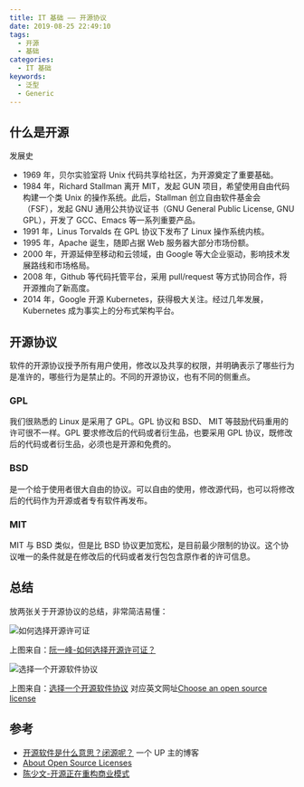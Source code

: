 ```yaml
---
title: IT 基础 —— 开源协议
date: 2019-08-25 22:49:10
tags:
  - 开源
  - 基础
categories:
  - IT 基础
keywords:
  - 泛型
  - Generic
---
```


## 什么是开源

发展史

- 1969 年，贝尔实验室将 Unix 代码共享给社区，为开源奠定了重要基础。
- 1984 年，Richard Stallman 离开 MIT，发起 GUN 项目，希望使用自由代码构建一个类 Unix 的操作系统。此后，Stallman 创立自由软件基金会（FSF），发起 GNU 通用公共协议证书（GNU General Public License, GNU GPL），开发了 GCC、Emacs 等一系列重要产品。
- 1991 年，Linus Torvalds 在 GPL 协议下发布了 Linux 操作系统内核。
- 1995 年，Apache 诞生，随即占据 Web 服务器大部分市场份额。
- 2000 年，开源延伸至移动和云领域，由 Google 等大企业驱动，影响技术发展路线和市场格局。
- 2008 年，Github 等代码托管平台，采用 pull/request 等方式协同合作，将开源推向了新高度。
- 2014 年，Google 开源 Kubernetes，获得极大关注。经过几年发展，Kubernetes 成为事实上的分布式架构平台。

## 开源协议

软件的开源协议授予所有用户使用，修改以及共享的权限，并明确表示了哪些行为是准许的，哪些行为是禁止的。不同的开源协议，也有不同的侧重点。

### GPL

我们很熟悉的 Linux 是采用了 GPL。GPL 协议和 BSD、 MIT 等鼓励代码重用的许可很不一样。GPL 要求修改后的代码或者衍生品，也要采用 GPL 协议，既修改后的代码或者衍生品，必须也是开源和免费的。

### BSD

是一个给于使用者很大自由的协议。可以自由的使用，修改源代码，也可以将修改后的代码作为开源或者专有软件再发布。

### MIT

MIT 与 BSD 类似，但是比 BSD 协议更加宽松，是目前最少限制的协议。这个协议唯一的条件就是在修改后的代码或者发行包包含原作者的许可信息。

## 总结

放两张关于开源协议的总结，非常简洁易懂：

![如何选择开源许可证](https://gitee.com/michael_xiang/images/raw/master/free_software_licenses.png)

上图来自：[阮一峰-如何选择开源许可证？](http://www.ruanyifeng.com/blog/2011/05/how_to_choose_free_software_licenses.html)

![选择一个开源软件协议](https://gitee.com/michael_xiang/images/raw/master/pudhS6.png)

上图来自：[选择一个开源软件协议](http://choosealicense.online/) 对应英文网址[Choose an open source license](https://choosealicense.com)

## 参考

- [开源软件是什么意思？闭源呢？](https://www.kenzhishi.com/1731.html) 一个 UP 主的博客
- [About Open Source Licenses](https://opensource.org/licenses)
- [陈少文-开源正在重构商业模式](https://www.chenshaowen.com/blog/open-source-is-refactoring-the-business-model.html)
